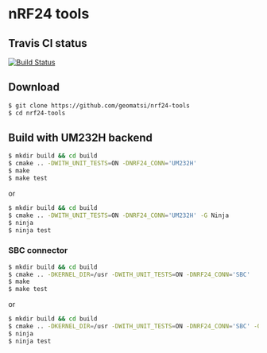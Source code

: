 # nRF24 tools

## Travis CI status
[![Build Status](https://travis-ci.org/geomatsi/nrf24-tools.svg?branch=master)](https://travis-ci.org/geomatsi/nrf24-tools)

## Download

```bash
$ git clone https://github.com/geomatsi/nrf24-tools
$ cd nrf24-tools
```

## Build with UM232H backend

```bash
$ mkdir build && cd build
$ cmake .. -DWITH_UNIT_TESTS=ON -DNRF24_CONN='UM232H'
$ make
$ make test

```

or

```bash
$ mkdir build && cd build
$ cmake .. -DWITH_UNIT_TESTS=ON -DNRF24_CONN='UM232H' -G Ninja
$ ninja
$ ninja test
```

### SBC connector

```bash
$ mkdir build && cd build
$ cmake .. -DKERNEL_DIR=/usr -DWITH_UNIT_TESTS=ON -DNRF24_CONN='SBC'
$ make
$ make test

```

or

```bash
$ mkdir build && cd build
$ cmake .. -DKERNEL_DIR=/usr -DWITH_UNIT_TESTS=ON -DNRF24_CONN='SBC' -G Ninja
$ ninja
$ ninja test
```
